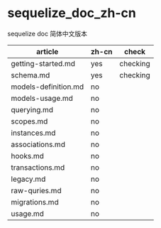 # sequelize_doc_zh-cn
sequelize doc 简体中文版本

article | zh-cn | check |
------- | ------ | ----- |
getting-started.md | yes | checking |
schema.md | yes | checking |
models-definition.md | no | |
models-usage.md | no | |
querying.md | no | |
scopes.md | no | |
instances.md | no | |
associations.md | no | |
hooks.md | no | |
transactions.md | no | |
legacy.md | no | |
raw-quries.md | no | |
migrations.md | no | |
usage.md | no | |


